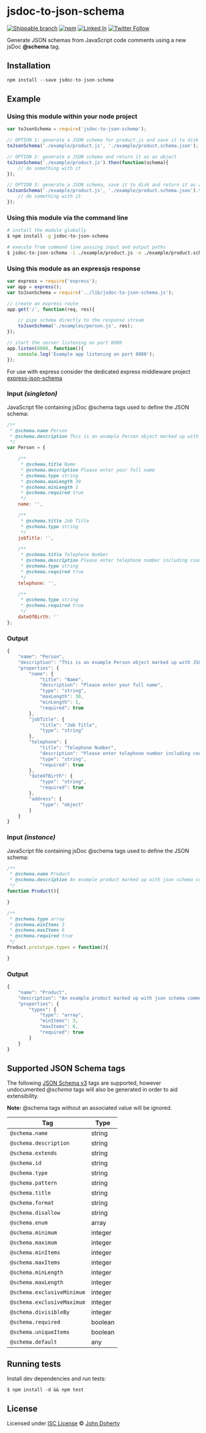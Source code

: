 # jsdoc-to-json-schema

[![Shippable branch](https://img.shields.io/shippable/5818b23cd68ac10e0020bf2b/master.svg)](https://app.shippable.com/projects/5818b23cd68ac10e0020bf2b) [![npm](https://img.shields.io/npm/dt/jsdoc-to-json-schema.svg)](https://www.npmjs.com/package/jsdoc-to-json-schema) [![Linked In](https://img.shields.io/badge/Linked-In-blue.svg)](https://www.linkedin.com/in/john-i-doherty) [![Twitter Follow](https://img.shields.io/twitter/follow/CambridgeMVP.svg?style=social&label=Twitter&style=plastic)](https://twitter.com/CambridgeMVP)

Generate JSON schemas from JavaScript code comments using a new jsDoc **@schema** tag.

## Installation

```js
npm install --save jsdoc-to-json-schema
```

## Example

### Using this module within your node project

```js
var toJsonSchema = require('jsdoc-to-json-schema');

// OPTION 1: generate a JSON schema for product.js and save it to disk
toJsonSchema('./example/product.js', './example/product.schema.json');

// OPTION 2: generate a JSON schema and return it as an object
toJsonSchema('./example/product.js').then(function(schema){
    // do something with it
});

// OPTION 3: generate a JSON schema, save it to disk and return it as an object
toJsonSchema('./example/product.js', './example/product.schema.json').then(function(schema){
    // do something with it
});
```

### Using this module via the command line

```bash
# install the module globally
$ npm install -g jsdoc-to-json-schema

# execute from command line passing input and output paths
$ jsdoc-to-json-schema -i ./example/product.js -o ./example/product.schema.json
```

### Using this module as an expressjs response

```js
var express = require('express');
var app = express();
var toJsonSchema = require('../lib/jsdoc-to-json-schema.js');

// create an express route
app.get('/', function(req, res){

    // pipe schema directly to the response stream
    toJsonSchema('./examples/person.js', res);
});

// start the server listening on port 8080
app.listen(8080, function(){
    console.log('Example app listening on port 8080');
});
```

For use with express consider the dedicated express middleware project [express-json-schema](https://github.com/john-doherty/express-json-schema)

### Input *(singleton)*

JavaScript file containing jsDoc @schema tags used to define the JSON schema:

```js
/**
 * @schema.name Person
 * @schema.description This is an example Person object marked up with JSON schema tags to allow schema generation
 */
var Person = {

    /**
     * @schema.title Name
     * @schema.description Please enter your full name
     * @schema.type string
     * @schema.maxLength 30
     * @schema.minLength 1
     * @schema.required true
     */
    name: '',

    /**
     * @schema.title Job Title
     * @schema.type string
     */
    jobTitle: '',

    /**
     * @schema.title Telephone Number
     * @schema.description Please enter telephone number including country code
     * @schema.type string
     * @schema.required true
     */
    telephone: '',

    /**
     * @schema.type string
     * @schema.required true
     */
    dateOfBirth: ''
};
```

### Output

```js
{
    "name": "Person",
    "description": "This is an example Person object marked up with JSON schema tags to allow schema generation",
    "properties": {
        "name": {
            "title": "Name",
            "description": "Please enter your full name",
            "type": "string",
            "maxLength": 30,
            "minLength": 1,
            "required": true
        },
        "jobTitle": {
            "title": "Job Title",
            "type": "string"
        },
        "telephone": {
            "title": "Telephone Number",
            "description": "Please enter telephone number including country code",
            "type": "string",
            "required": true
        },
        "dateOfBirth": {
            "type": "string",
            "required": true
        },
        "address": {
            "type": "object"
        }
    }
}
```

### Input *(instance)*

JavaScript file containing jsDoc @schema tags used to define the JSON schema:

```js
/**
 * @schema.name Product
 * @schema.description An example product marked up with json schema comments
 */
function Product(){

}

/**
 * @schema.type array
 * @schema.minItems 3
 * @schema.maxItems 6
 * @schema.required true
 */
Product.prototype.types = function(){

}
```

### Output

```js
{
    "name": "Product",
    "description": "An example product marked up with json schema comments",
    "properties": {
        "types": {
            "type": "array",
            "minItems": 3,
            "maxItems": 6,
            "required": true
        }
    }
}
```



## Supported JSON Schema tags

The following [JSON Schema v3](https://tools.ietf.org/html/draft-zyp-json-schema-03) tags are supported, however undocumented *@schema* tags will also be generated in order to aid extensibility.

**Note:** @schema tags without an associated value will be ignored.

| Tag                        | Type
| -------------------------- | ---------
| `@schema.name`             | string
| `@schema.description`      | string
| `@schema.extends`          | string
| `@schema.id`               | string
| `@schema.type`             | string
| `@schema.pattern`          | string
| `@schema.title`            | string
| `@schema.format`           | string
| `@schema.disallow`         | string
| `@schema.enum`             | array
| `@schema.minimum`          | integer
| `@schema.maximum`          | integer
| `@schema.minItems`         | integer
| `@schema.maxItems`         | integer
| `@schema.minLength`        | integer
| `@schema.maxLength`        | integer
| `@schema.exclusiveMinimum` | integer
| `@schema.exclusiveMaximum` | integer
| `@schema.divisibleBy`      | integer
| `@schema.required`         | boolean
| `@schema.uniqueItems`      | boolean
| `@schema.default`          | any

## Running tests

Install dev dependencies and run tests:

```
$ npm install -d && npm test
```

## License

Licensed under [ISC License](LICENSE) &copy; [John Doherty](http://www.johndoherty.info)
